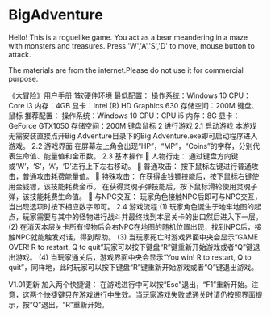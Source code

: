 # BigAdventure
Hello! This is a roguelike game. You act as a bear meandering in a maze with monsters and treasures.
Press 'W','A','S','D' to move, mouse button to attack.

The materials are from the internet.Please do not use it for commercial purpose.

《大冒险》用户手册
1软硬件环境
最低配置：
	操作系统：Windows 10
	CPU：Core i3
	内存：4GB
	显卡：Intel (R) HD Graphics 630
	存储空间：200M
	键盘、鼠标
推荐配置：
	操作系统：Windows 10
	CPU：CPU i5
	内存：8G
	显卡：GeForce GTX1050
	存储空间：200M
	键盘鼠标
2	进行游戏
2.1	启动游戏
本游戏无需安装直接点开Big Adventure目录下的Big Adventure.exe即可启动程序进入游戏。
2.2	游戏界面
在屏幕左上角会出现“HP”，“MP”，“Coins”的字样，分别代表生命值、能量值和金币数。
2.3	基本操作
	人物行走：
通过键盘方向键或‘W’，‘S’，‘A’，‘D’进行上下左右移动。
	普通攻击：
按下鼠标左键进行普通攻击，普通攻击耗费能量值。
	特殊攻击：
在获得金钱镖技能后，按下鼠标右键使用金钱镖，该技能耗费金币。
在获得灵魂子弹技能后，按下鼠标滑轮使用灵魂子弹，该技能耗费生命值。
	与NPC交互：
玩家角色接触NPC后即可与NPC交互，当出现选项时按下相应数字即可。
2.4	游戏流程
(1)	玩家角色诞生于地牢地图的起点，玩家需要与其中的怪物进行战斗并最终找到本层关卡的出口然后进入下一层。
(2)	在消灭本层关卡所有怪物后会右NPC在地图的随机位置出现，找到NPC后，接触NPC就能触发对话，得到帮助。
(3)	当玩家死亡时游戏界面中央会显示“GAME OVER! R to restart, Q to quit”玩家可以按下键盘“R”键重新开始游戏或者“Q”键退出游戏。
(4)	当玩家通关后，游戏界面中央会显示“You win! R to restart, Q to quit”，同样地，此时玩家可以按下键盘“R”键重新开始游戏或者“Q”键退出游戏。

 V1.01更新
 加入两个快捷键：
 在游戏进行中可以按“Esc"退出，“F1”重新开始。注意，这两个快捷键只在游戏进行中生效。当玩家游戏失败或通关时请仍按照界面提示，按“Q”退出，“R”重新开始。

